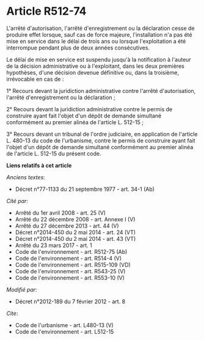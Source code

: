 # Article R512-74

L'arrêté d'autorisation, l'arrêté d'enregistrement ou la déclaration cesse de produire effet lorsque, sauf cas de force
majeure, l'installation n'a pas été mise en service dans le délai de trois ans ou lorsque l'exploitation a été interrompue
pendant plus de deux années consécutives. 

Le délai de mise en service est suspendu jusqu'à la notification à l'auteur de la décision administrative ou à l'exploitant,
dans les deux premières hypothèses, d'une décision devenue définitive ou, dans la troisième, irrévocable en cas de : 

1° Recours devant la juridiction administrative contre l'arrêté d'autorisation, l'arrêté d'enregistrement ou la
déclaration ; 

2° Recours devant la juridiction administrative contre le permis de construire ayant fait l'objet d'un dépôt de demande
simultané conformément au premier alinéa de l'article L. 512-15 ; 

3° Recours devant un tribunal de l'ordre judiciaire, en application de l'article L. 480-13 du code de l'urbanisme, contre le
permis de construire ayant fait l'objet d'un dépôt de demande simultané conformément au premier alinéa de l'article L. 512-15
du présent code.

**Liens relatifs à cet article**

_Anciens textes_:

  - Décret n°77-1133 du 21 septembre 1977 - art. 34-1 (Ab)

_Cité par_:

  - Arrêté du 1er avril 2008 - art. 25 (V)
  - Arrêté du 22 décembre 2008 - art. Annexe I (V)
  - Arrêté du 27 décembre 2013 - art. 44 (V)
  - Décret n°2014-450 du 2 mai 2014 - art. 24 (VT)
  - Décret n°2014-450 du 2 mai 2014 - art. 43 (VT)
  - Arrêté du 23 mars 2017 - art. 1
  - Code de l'environnement - art. R512-75 (Ab)
  - Code de l'environnement - art. R514-4 (V)
  - Code de l'environnement - art. R515-109 (VD)
  - Code de l'environnement - art. R543-25 (V)
  - Code de l'environnement - art. R553-10 (V)

_Modifié par_:

  - Décret n°2012-189 du 7 février 2012 - art. 8

_Cite_:

  - Code de l'urbanisme - art. L480-13 (V)
  - Code de l'environnement - art. L512-15
